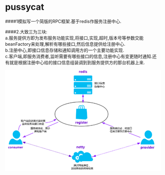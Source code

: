 # pussycat






####1模拟写一个简版的RPC框架.基于redis作服务注册中心.


####2.大致三为三块:  
        a.服务提供方即为发布服务功能实现,将接口,实现,超时,版本号等参数交能beanFactory来处理,解析有哪些接口,然后信息提供给注册中心.<br> 
        b.注册中心,即接口信息存储和通知调用方的一个主要功能实现.<br> 
        c.客户端,即服务消费者,监听需要有哪些接口的信息,注册中心有变更随时通知.还有就是根据注册中心给的接口信息组装调到到服务提供方的那台机器上来.<br>

![Image text](https://github.com/recollects/pussycat/blob/rpc_study_01/img/lALPBbCc1YrglSTNAh3NAzo_826_541.png)




